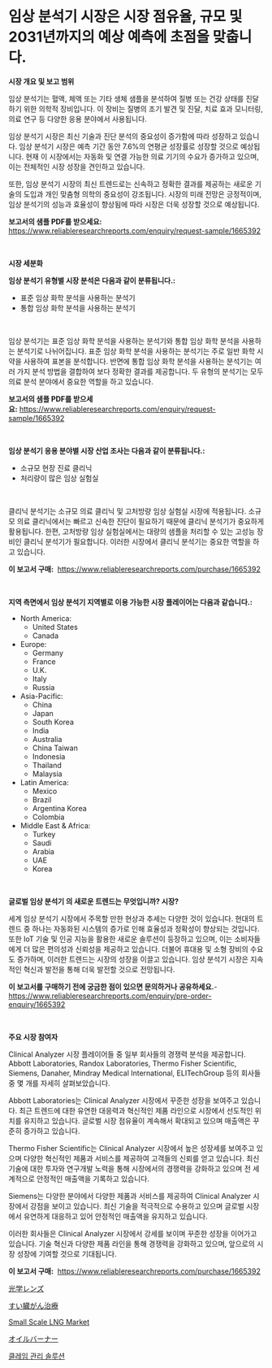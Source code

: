 <p><h1>임상 분석기 시장은 시장 점유율, 규모 및 2031년까지의 예상 예측에 초점을 맞춥니다.</h1></p><p><strong>시장 개요 및 보고 범위</strong></p>
<p><p>임상 분석기는 혈액, 체액 또는 기타 생체 샘플을 분석하여 질병 또는 건강 상태를 진달하기 위한 의학적 장비입니다. 이 장비는 질병의 조기 발견 및 진달, 치료 효과 모니터링, 의료 연구 등 다양한 응용 분야에서 사용됩니다.</p><p>임상 분석기 시장은 최신 기술과 진단 분석의 중요성이 증가함에 따라 성장하고 있습니다. 임상 분석기 시장은 예측 기간 동안 7.6%의 연평균 성장률로 성장할 것으로 예상됩니다. 현재 이 시장에서는 자동화 및 연결 가능한 의료 기기의 수요가 증가하고 있으며, 이는 전체적인 시장 성장을 견인하고 있습니다.</p><p>또한, 임상 분석기 시장의 최신 트렌드로는 신속하고 정확한 결과를 제공하는 새로운 기술의 도입과 개인 맞춤형 의학의 중요성이 강조됩니다. 시장의 미래 전망은 긍정적이며, 임상 분석기의 성능과 효율성이 향상됨에 따라 시장은 더욱 성장할 것으로 예상됩니다.</p></p>
<p><strong>보고서의 샘플 PDF를 받으세요:</strong> <a href="https://www.reliableresearchreports.com/enquiry/request-sample/1665392">https://www.reliableresearchreports.com/enquiry/request-sample/1665392</a></p>
<p>&nbsp;</p>
<p><strong>시장 세분화</strong></p>
<p><strong>임상 분석기 유형별 시장 분석은 다음과 같이 분류됩니다.:</strong></p>
<p><ul><li>표준 임상 화학 분석을 사용하는 분석기</li><li>통합 임상 화학 분석을 사용하는 분석기</li></ul></p>
<p>&nbsp;</p>
<p><p>임상 분석기는 표준 임상 화학 분석을 사용하는 분석기와 통합 임상 화학 분석을 사용하는 분석기로 나뉘어집니다. 표준 임상 화학 분석을 사용하는 분석기는 주로 일반 화학 시약을 사용하여 표본을 분석합니다. 반면에 통합 임상 화학 분석을 사용하는 분석기는 여러 가지 분석 방법을 결합하여 보다 정확한 결과를 제공합니다. 두 유형의 분석기는 모두 의료 분석 분야에서 중요한 역할을 하고 있습니다.</p></p>
<p><strong>보고서의 샘플 PDF를 받으세요:</strong>&nbsp;<a href="https://www.reliableresearchreports.com/enquiry/request-sample/1665392">https://www.reliableresearchreports.com/enquiry/request-sample/1665392</a></p>
<p>&nbsp;</p>
<p><strong> 임상 분석기 응용 분야별 시장 산업 조사는 다음과 같이 분류됩니다.:</strong></p>
<p><ul><li>소규모 현장 진료 클리닉</li><li>처리량이 많은 임상 실험실</li></ul></p>
<p>&nbsp;</p>
<p><p>클리닉 분석기는 소규모 의료 클리닉 및 고처방량 임상 실험실 시장에 적용됩니다. 소규모 의료 클리닉에서는 빠르고 신속한 진단이 필요하기 때문에 클리닉 분석기가 중요하게 활용됩니다. 한편, 고처방량 임상 실험실에서는 대량의 샘플을 처리할 수 있는 고성능 장비인 클리닉 분석기가 필요합니다. 이러한 시장에서 클리닉 분석기는 중요한 역할을 하고 있습니다. </p></p>
<p><strong>이 보고서 구매:</strong>&nbsp; <a href="https://www.reliableresearchreports.com/purchase/1665392">https://www.reliableresearchreports.com/purchase/1665392</a></p>
<p>&nbsp;</p>
<p><strong>지역 측면에서 임상 분석기 지역별로 이용 가능한 시장 플레이어는 다음과 같습니다.:</strong></p>
<p><ul>
    <li>
        North America:
        <ul>
            <li>United States</li>
            <li>Canada</li>
        </ul>
    </li>
    <li>
        Europe:
        <ul>
            <li>Germany</li>
            <li>France</li>
            <li>U.K.</li>
            <li>Italy</li>
            <li>Russia</li>
        </ul>
    </li>
    <li>
        Asia-Pacific:
        <ul>
            <li>China</li>
            <li>Japan</li>
            <li>South Korea</li>
            <li>India</li>
            <li>Australia</li>
            <li>China Taiwan</li>
            <li>Indonesia</li>
            <li>Thailand</li>
            <li>Malaysia</li>
        </ul>
    </li>
    <li>
        Latin America:
        <ul>
            <li>Mexico</li>
            <li>Brazil</li>
            <li>Argentina Korea</li>
            <li>Colombia</li>
        </ul>
    </li>
    <li>
        Middle East & Africa:
        <ul>
            <li>Turkey</li>
            <li>Saudi</li>
            <li>Arabia</li>
            <li>UAE</li>
            <li>Korea</li>
        </ul>
    </li>
    </ul></p>
<p>&nbsp;</p>
<p><strong>글로벌 임상 분석기 의 새로운 트렌드는 무엇입니까? 시장?</strong></p>
<p><p>세계 임상 분석기 시장에서 주목할 만한 현상과 추세는 다양한 것이 있습니다. 현대의 트렌드 중 하나는 자동화된 시스템의 증가로 인해 효율성과 정확성이 향상되는 것입니다. 또한 IoT 기술 및 인공 지능을 활용한 새로운 솔루션이 등장하고 있으며, 이는 소비자들에게 더 많은 편의성과 신뢰성을 제공하고 있습니다. 더불어 휴대용 및 소형 장비의 수요도 증가하며, 이러한 트렌드는 시장의 성장을 이끌고 있습니다. 임상 분석기 시장은 지속적인 혁신과 발전을 통해 더욱 발전할 것으로 전망됩니다.</p></p>
<p><strong>이 보고서를 구매하기 전에 궁금한 점이 있으면 문의하거나 공유하세요.</strong>- <a href="https://www.reliableresearchreports.com/enquiry/pre-order-enquiry/1665392">https://www.reliableresearchreports.com/enquiry/pre-order-enquiry/1665392</a></p>
<p>&nbsp;</p>
<p><strong>주요 시장 참여자</strong></p>
<p><p>Clinical Analyzer 시장 플레이어들 중 일부 회사들의 경쟁력 분석을 제공합니다. Abbott Laboratories, Randox Laboratories, Thermo Fisher Scientific, Siemens, Danaher, Mindray Medical International, ELITechGroup 등의 회사들 중 몇 개를 자세히 살펴보았습니다.</p><p>Abbott Laboratories는 Clinical Analyzer 시장에서 꾸준한 성장을 보여주고 있습니다. 최근 트렌드에 대한 유연한 대응력과 혁신적인 제품 라인으로 시장에서 선도적인 위치를 유지하고 있습니다. 글로벌 시장 점유율이 계속해서 확대되고 있으며 매출액은 꾸준히 증가하고 있습니다.</p><p>Thermo Fisher Scientific는 Clinical Analyzer 시장에서 높은 성장세를 보여주고 있으며 다양한 혁신적인 제품과 서비스를 제공하여 고객들의 신뢰를 얻고 있습니다. 최신 기술에 대한 투자와 연구개발 노력을 통해 시장에서의 경쟁력을 강화하고 있으며 전 세계적으로 안정적인 매출액을 기록하고 있습니다.</p><p>Siemens는 다양한 분야에서 다양한 제품과 서비스를 제공하여 Clinical Analyzer 시장에서 강점을 보이고 있습니다. 최신 기술을 적극적으로 수용하고 있으며 글로벌 시장에서 유연하게 대응하고 있어 안정적인 매출액을 유지하고 있습니다.</p><p>이러한 회사들은 Clinical Analyzer 시장에서 강세를 보이며 꾸준한 성장을 이어가고 있습니다. 기술 혁신과 다양한 제품 라인을 통해 경쟁력을 강화하고 있으며, 앞으로의 시장 성장에 기여할 것으로 기대됩니다.</p></p>
<p><strong>이 보고서 구매:</strong>&nbsp;&nbsp;<a href="https://www.reliableresearchreports.com/purchase/1665392">https://www.reliableresearchreports.com/purchase/1665392</a></p>
<p><p><a href="https://github.com/MosesSpinka1914/Market-Research-Report-List-1/blob/main/744564315937.md">光学レンズ</a></p><p><a href="https://medium.com/@verniebarton2023/%E3%81%99%E3%81%84%E8%87%93%E3%81%8C%E3%82%93%E6%B2%BB%E7%99%82%E5%B8%82%E5%A0%B4%E3%81%AE%E8%A6%8F%E6%A8%A1%E3%81%AF-%E4%B8%96%E7%95%8C%E3%81%AE%E7%94%A3%E6%A5%AD%E3%81%AB%E3%81%8A%E3%81%91%E3%82%8B%E6%9C%80%E9%81%A9%E3%81%AA%E3%83%9E%E3%83%BC%E3%82%B1%E3%83%86%E3%82%A3%E3%83%B3%E3%82%B0%E3%83%81%E3%83%A3%E3%83%8D%E3%83%AB%E3%82%92%E7%A4%BA%E3%81%97%E3%81%A6%E3%81%84%E3%81%BE%E3%81%99-32e0874c3fec">すい臓がん治療</a></p><p><a href="https://github.com/globismark/Market-Research-Report-List-2/blob/main/small-scale-lng-market.md">Small Scale LNG Market</a></p><p><a href="https://github.com/bevdtkn4419963/Market-Research-Report-List-1/blob/main/870160215936.md">オイルバーナー</a></p><p><a href="https://github.com/vsoq0zknh59/Market-Research-Report-List-1/blob/main/697912314686.md">클레임 관리 솔루션</a></p></p>
